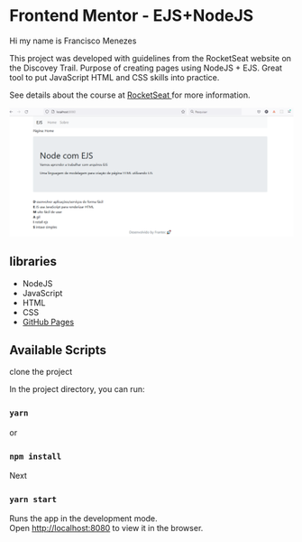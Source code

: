 # Frontend Mentor - EJS+NodeJS

Hi my name is Francisco Menezes

This project was developed with guidelines from the RocketSeat website on the Discovey Trail. Purpose of creating pages using NodeJS + EJS. Great tool to put JavaScript HTML and CSS skills into practice.

See details about the course at [RocketSeat ](https://app.rocketseat.com.br/discover) for more information.

![Design preview for the EJS+Node](./src/assets/capa.png)

<!-- This project is published on GithubPages see -> [QR code component](https://frantecbh.github.io/qr-code-component-react/). -->


## libraries
- NodeJS
- JavaScript
- HTML
- CSS
- [GitHub Pages](https://pages.github.com/)



## Available Scripts

clone the project

In the project directory, you can run:

### `yarn`
or
### `npm install`

Next
### `yarn start`

Runs the app in the development mode.\
Open [http://localhost:8080](http://localhost:8080) to view it in the browser.
